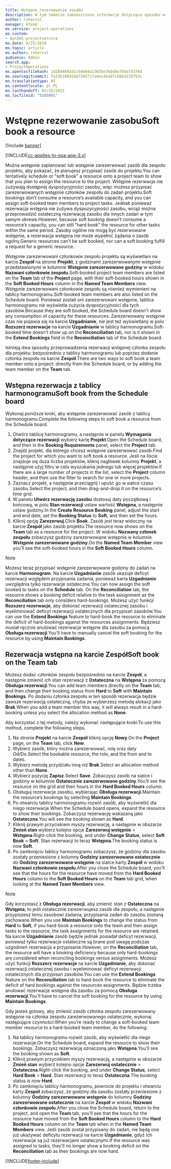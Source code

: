 ```yaml
---
title: Wstępne rezerwowanie zasobu
description: W tym temacie zamieszczono informacje dotyczące sposobu wstępnego planowania, czyli inaczej wstępnego rezerwowania, członków zespołu projektu.
author: ruhercul
manager: kfend
ms.service: project-operations
ms.custom:
- dyn365-projectservice
ms.date: 9/25/2019
ms.topic: article
ms.author: ruhercul
audience: Admin
search.app:
- ProjectOperations
ms.openlocfilehash: 1d2044692d1c6d694a1365be76dd8e7ddafd376d
ms.sourcegitcommit: fa32b1893286f20271fa4ec4be8fc68bd135f53c
ms.translationtype: HT
ms.contentlocale: pl-PL
ms.lasthandoff: 02/15/2021
ms.locfileid: "5285991"
---
```

# <a name="soft-book-a-resource"></a><span data-ttu-id="9c6d6-103">Wstępne rezerwowanie zasobu</span><span class="sxs-lookup"><span data-stu-id="9c6d6-103">Soft book a resource</span></span>

[!include [banner](../includes/psa-now-project-operations.md)]

[!INCLUDE[cc-applies-to-psa-app-3.x](../includes/cc-applies-to-psa-app-3x.md)]

<span data-ttu-id="9c6d6-104">Można wstępnie zaplanować lub wstępnie zarezerwować zasób dla zespołu projektu, aby pokazać, że planujesz przypisać zasób do projektu.</span><span class="sxs-lookup"><span data-stu-id="9c6d6-104">You can tentatively schedule or "soft book" a resource onto a project team to show that you plan to assign the resource to the project.</span></span> <span data-ttu-id="9c6d6-105">Wstępne rezerwacje nie zużywają dostępnej dyspozycyjności zasobu, więc możesz przypisać zarezerwowanych wstępnie członków zespołu do zadań projektu.</span><span class="sxs-lookup"><span data-stu-id="9c6d6-105">Soft bookings don’t consume a resource’s available capacity, and you can assign soft-booked team members to project tasks.</span></span> <span data-ttu-id="9c6d6-106">Jednak ponieważ rezerwacja wstępna nie zużywa dyspozycyjności zasobu, wciąż można przeprowadzić ostateczną rezerwację zasobu dla innych zadań w tym samym okresie.</span><span class="sxs-lookup"><span data-stu-id="9c6d6-106">However, because soft booking doesn’t consume a resource’s capacity, you can still "hard book" the resource for other tasks within the same period.</span></span> <span data-ttu-id="9c6d6-107">Zasoby ogólne nie mogą być rezerwowane wstępnie, a rezerwacja wstępna nie może wypełnić żądania o zasób ogólny.</span><span class="sxs-lookup"><span data-stu-id="9c6d6-107">Generic resources can’t be soft booked, nor can a soft booking fulfill a request for a generic resource.</span></span>

<span data-ttu-id="9c6d6-108">Wstępnie zarezerwowani członkowie zespołu projektu są wyświetlani na karcie **Zespół** na stronie **Projekt**, z godzinami zarezerwowanymi wstępnie przedstawionymi w kolumnie **Wstępnie zarezerwowane godziny** w widoku **Nazwani członkowie zespołu**.</span><span class="sxs-lookup"><span data-stu-id="9c6d6-108">Soft-booked project team members are listed on the **Team** tab of the **Project** page, with their soft-booked hours shown in the **Soft Booked Hours** column in the **Named Team Members** view.</span></span> <span data-ttu-id="9c6d6-109">Wstępnie zarezerwowani członkowie zespołu są również wymienieni na tablicy harmonogramu.</span><span class="sxs-lookup"><span data-stu-id="9c6d6-109">Soft-booked team members are also listed on the Schedule board.</span></span> <span data-ttu-id="9c6d6-110">Ponieważ zostali oni zarezerwowani wstępnie, tablica harmonogramu nie wyświetla zużycia dyspozycyjności dla tych zasobów.</span><span class="sxs-lookup"><span data-stu-id="9c6d6-110">Because they are soft booked, the Schedule board doesn't show any consumption of capacity for these resources.</span></span> <span data-ttu-id="9c6d6-111">Zarezerwowany wstępnie czas nie pojawia się na karcie **Uzgadnianie**, nie jest też wyświetlany w polu **Rozszerz rezerwacje** na karcie **Uzgadnianie** w tablicy harmonogramu.</span><span class="sxs-lookup"><span data-stu-id="9c6d6-111">Soft-booked time doesn’t show up on the **Reconciliation** tab, nor is it shown in the **Extend Bookings** field in the **Reconciliation** tab of the Schedule board.</span></span> 

<span data-ttu-id="9c6d6-112">Istnieją dwa sposoby przeprowadzenia rezerwacji wstępnej członka zespołu dla projektu: bezpośrednio z tablicy harmonogramu lub poprzez dodanie członka zespołu na karcie **Zespół**.</span><span class="sxs-lookup"><span data-stu-id="9c6d6-112">There are two ways to soft book a team member onto a project: directly from the Schedule board, or by adding the team member on the **Team** tab.</span></span> 

## <a name="soft-book-from-the-schedule-board"></a><span data-ttu-id="9c6d6-113">Wstępna rezerwacja z tablicy harmonogramu</span><span class="sxs-lookup"><span data-stu-id="9c6d6-113">Soft book from the Schedule board</span></span>
<span data-ttu-id="9c6d6-114">Wykonaj poniższe kroki, aby wstępnie zarezerwować zasób z tablicy harmonogramu.</span><span class="sxs-lookup"><span data-stu-id="9c6d6-114">Complete the following steps to soft book a resource from the Schedule board.</span></span> 

1. <span data-ttu-id="9c6d6-115">Otwórz tablicę harmonogramu, a następnie w panelu **Wymagania dotyczące rezerwacji** wybierz kartę **Projekt**.</span><span class="sxs-lookup"><span data-stu-id="9c6d6-115">Open the Schedule board, and then in the **Booking Requirements** panel, select the **Project** tab.</span></span>
2. <span data-ttu-id="9c6d6-116">Znajdź projekt, dla którego chcesz wstępnie zarezerwować zasób.</span><span class="sxs-lookup"><span data-stu-id="9c6d6-116">Find the project for which you want to soft book a resource.</span></span> <span data-ttu-id="9c6d6-117">Jeśli na liście znajduje się duża liczba projektów, kliknij nagłówek kolumny **Projekt**, a następnie użyj filtru w celu wyszukania jednego lub więcej projektów.</span><span class="sxs-lookup"><span data-stu-id="9c6d6-117">If there are a large number of projects in the list, select the **Project** column header, and then use the filter to search for one or more projects.</span></span>
3. <span data-ttu-id="9c6d6-118">Zaznacz projekt, a następnie przeciągnij i upuść go w siatce czasu zasobu.</span><span class="sxs-lookup"><span data-stu-id="9c6d6-118">Select the project, and then drag-and-drop it on the resource’s time grid.</span></span>
5. <span data-ttu-id="9c6d6-119">W panelu **Utwórz rezerwację zasobu** dostosuj daty początkową i końcową, w polu **Stan rezerwacji** ustaw wartość **Wstępna**, a następnie ustaw godziny.</span><span class="sxs-lookup"><span data-stu-id="9c6d6-119">In the **Create Resource Booking** panel, adjust the start and end date, set the **Booking Status** to **Soft**, and then set the hours.</span></span> 
6. <span data-ttu-id="9c6d6-120">Kliknij opcję **Zarezerwuj**.</span><span class="sxs-lookup"><span data-stu-id="9c6d6-120">Click **Book**.</span></span> <span data-ttu-id="9c6d6-121">Zasób jest teraz widoczny na karcie **Zespół** jako zasób projektu.</span><span class="sxs-lookup"><span data-stu-id="9c6d6-121">The resource now shows on the **Team** tab as a resource for the project.</span></span> <span data-ttu-id="9c6d6-122">W widoku **Nazwany członek zespołu** zobaczysz godziny zarezerwowane wstępnie w kolumnie **Wstępnie zarezerwowane godziny**.</span><span class="sxs-lookup"><span data-stu-id="9c6d6-122">On the **Named Team Member** view you’ll see the soft-booked hours in the **Soft Booked Hours** column.</span></span>

> [!NOTE]
> <span data-ttu-id="9c6d6-123">Możesz teraz przypisać wstępnie zarezerwowane godziny do zadań na karcie **Harmonogram**. Na karcie **Uzgadnianie** zasób ukazuje deficyt rezerwacji względem przypisania zadania, ponieważ karta **Uzgadnianie** uwzględnia tylko rezerwacje ostateczne.</span><span class="sxs-lookup"><span data-stu-id="9c6d6-123">You can now assign the soft booked to tasks on the **Schedule** tab. On the **Reconciliation** tab, the resource shows a booking deficit relative to the task assignment as the **Reconciliation** tab only considers hard-bookings.</span></span> <span data-ttu-id="9c6d6-124">Możesz użyć funkcji **Rozszerz rezerwacje**, aby dokonać rezerwacji ostatecznej zasobu i wyeliminować deficyt rezerwacji ostatecznych dla przypisań zasobów.</span><span class="sxs-lookup"><span data-stu-id="9c6d6-124">You can use the **Extend Bookings** feature to hard-book the resource to eliminate the deficit of hard-bookings against the resources assignments.</span></span> <span data-ttu-id="9c6d6-125">Będziesz musiał ręcznie anulować rezerwacje wstępne dla zasobu za pomocą **Obsługa rezerwacji**.</span><span class="sxs-lookup"><span data-stu-id="9c6d6-125">You’ll have to manually cancel the soft booking for the resource by using **Maintain Bookings**.</span></span>

## <a name="soft-book-on-the-team-tab"></a><span data-ttu-id="9c6d6-126">Rezerwacja wstępna na karcie Zespół</span><span class="sxs-lookup"><span data-stu-id="9c6d6-126">Soft book on the Team tab</span></span>

<span data-ttu-id="9c6d6-127">Możesz dodać członków zespołu bezpośrednio na karcie **Zespół**, a następnie zmienić ich stan rezerwacji z **Ostateczna** na **Wstępna** za pomocą **Obsługa rezerwacji**.</span><span class="sxs-lookup"><span data-stu-id="9c6d6-127">You can add team members directly on the **Team** tab, and then change their booking status from **Hard** to **Soft** with **Maintain Bookings**.</span></span> <span data-ttu-id="9c6d6-128">Po dodaniu członka zespołu w ten sposób rezerwacja będzie zawsze rezerwacją ostateczną, chyba że wybierzesz metodę alokacji jako **Brak**.</span><span class="sxs-lookup"><span data-stu-id="9c6d6-128">When you add a team member this way, it will always result in a hard-booking unless you select the allocation method as **None**.</span></span>

<span data-ttu-id="9c6d6-129">Aby korzystać z tej metody, należy wykonać następujące kroki:</span><span class="sxs-lookup"><span data-stu-id="9c6d6-129">To use this method, complete the following steps.</span></span>

1. <span data-ttu-id="9c6d6-130">Na stronie **Projekt** na karcie **Zespół** kliknij opcję **Nowy**.</span><span class="sxs-lookup"><span data-stu-id="9c6d6-130">On the **Project** page, on the **Team** tab, click **New**.</span></span>
2. <span data-ttu-id="9c6d6-131">Wybierz zasób, który można zarezerwować, rolę oraz daty Od/Do.</span><span class="sxs-lookup"><span data-stu-id="9c6d6-131">Select the bookable resource, the role, and the from and to dates.</span></span>
3. <span data-ttu-id="9c6d6-132">Wybierz metodę przydziału inną niż **Brak**.</span><span class="sxs-lookup"><span data-stu-id="9c6d6-132">Select an allocation method other than **None**.</span></span>
4. <span data-ttu-id="9c6d6-133">Wybierz pozycję **Zapisz**.</span><span class="sxs-lookup"><span data-stu-id="9c6d6-133">Select **Save**.</span></span> <span data-ttu-id="9c6d6-134">Zobaczysz zasób na siatce i godziny w kolumnie **Ostatecznie zarezerwowane godziny**.</span><span class="sxs-lookup"><span data-stu-id="9c6d6-134">You’ll see the resource on the grid and their hours in the **Hard Booked Hours** column.</span></span>
5. <span data-ttu-id="9c6d6-135">Obsługuj rezerwacje zasobu, wybierając **Obsługa rezerwacji**.</span><span class="sxs-lookup"><span data-stu-id="9c6d6-135">Maintain the resource’s bookings by selecting **Maintain Bookings**.</span></span>
6. <span data-ttu-id="9c6d6-136">Po otwarciu tablicy harmonogramu rozwiń zasób, aby wyświetlić dla niego rezerwacje.</span><span class="sxs-lookup"><span data-stu-id="9c6d6-136">When the Schedule board opens, expand the resource to show their bookings.</span></span> <span data-ttu-id="9c6d6-137">Zobaczysz rezerwację wskazaną jako **Ostateczna**.</span><span class="sxs-lookup"><span data-stu-id="9c6d6-137">You will see the booking shown as **Hard**.</span></span>
7. <span data-ttu-id="9c6d6-138">Kliknij prawym przyciskiem myszy rezerwację, a następnie w obszarze **Zmień stan** wybierz kolejno opcje **Zarezerwuj wstępnie** \> **Wstępna**.</span><span class="sxs-lookup"><span data-stu-id="9c6d6-138">Right-click the booking, and under **Change Status**, select **Soft Book** \> **Soft**.</span></span> <span data-ttu-id="9c6d6-139">Stan rezerwacji to teraz **Wstępna**.</span><span class="sxs-lookup"><span data-stu-id="9c6d6-139">The booking status is now **Soft**.</span></span>
8. <span data-ttu-id="9c6d6-140">Po zamknięciu tablicy harmonogramu zobaczysz, że godziny dla zasobu zostały przeniesione z kolumny **Godziny zarezerwowane ostatecznie** do **Godziny zarezerwowane wstępnie** na siatce karty **Zespół** w widoku **Nazwani członkowie zespołu**.</span><span class="sxs-lookup"><span data-stu-id="9c6d6-140">After you close the Schedule board, you’ll see that the hours for the resource have moved from the **Hard Booked Hours** column to the **Soft Booked Hours** on the **Team** tab grid, when looking at the **Named Team Members** view.</span></span>

> [!NOTE]
> <span data-ttu-id="9c6d6-141">Gdy korzystasz z **Obsługa rezerwacji**, aby zmienić stan z **Ostateczna** na **Wstępna**, to jeśli ostatecznie zarezerwujesz zasób dla zespołu, a następnie przypiszesz temu zasobowi zadania, przypisania zadań do zasobu zostaną zachowane.</span><span class="sxs-lookup"><span data-stu-id="9c6d6-141">When you use **Maintain Bookings** to change the status from **Hard** to **Soft**, if you hard-book a resource onto the team and then assign tasks to the resource, the task assignments for the resource are retained.</span></span> <span data-ttu-id="9c6d6-142">Na karcie **Uzgadnianie** zasób będzie jednak posiadał deficyt rezerwacji, ponieważ tylko rezerwacje ostateczne są brane pod uwagę podczas uzgodnień rezerwacja a przypisanie.</span><span class="sxs-lookup"><span data-stu-id="9c6d6-142">However, on the **Reconciliation** tab, the resource will have a booking deficiency because only hard-bookings are considered when reconciling bookings versus assignments.</span></span> <span data-ttu-id="9c6d6-143">Możesz użyć funkcji **Rozszerz rezerwacje** na karcie **Uzgadnianie**, aby dokonać rezerwacji ostatecznej zasobu i wyeliminować deficyt rezerwacji ostatecznych dla przypisań zasobów.</span><span class="sxs-lookup"><span data-stu-id="9c6d6-143">You can use the **Extend Bookings** feature on the **Reconciliation** tab to hard-book the resource to eliminate the deficit of hard bookings against the resources assignments.</span></span> <span data-ttu-id="9c6d6-144">Będzie trzeba anulować rezerwacje wstępne dla zasobu za pomocą **Obsługa rezerwacji**.</span><span class="sxs-lookup"><span data-stu-id="9c6d6-144">You’ll have to cancel the soft booking for the resource by using **Maintain Bookings**.</span></span>

<span data-ttu-id="9c6d6-145">Gdy jesteś gotowy, aby zmienić zasób członka zespołu zarezerwowany wstępnie na członka zespołu zarezerwowanego ostatecznie, wykonaj następujące czynności:</span><span class="sxs-lookup"><span data-stu-id="9c6d6-145">When you’re ready to change a soft-booked team member resource to a hard-booked team member, do the following:</span></span>

1. <span data-ttu-id="9c6d6-146">Na tablicy harmonogramu rozwiń zasób, aby wyświetlić dla niego rezerwacje.</span><span class="sxs-lookup"><span data-stu-id="9c6d6-146">On the Schedule board, expand the resource to show their bookings.</span></span> <span data-ttu-id="9c6d6-147">Zobaczysz rezerwację oznaczoną jako **Wstępna**.</span><span class="sxs-lookup"><span data-stu-id="9c6d6-147">You’ll see the booking shown as **Soft**.</span></span>
2. <span data-ttu-id="9c6d6-148">Kliknij prawym przyciskiem myszy rezerwację, a następnie w obszarze **Zmień stan** wybierz kolejno opcje **Zarezerwuj ostatecznie** \> **Ostateczna**.</span><span class="sxs-lookup"><span data-stu-id="9c6d6-148">Right-click the booking, and under **Change Status**, select **Hard Book** \> **Hard**.</span></span> <span data-ttu-id="9c6d6-149">Stan rezerwacji to teraz **Ostateczna**.</span><span class="sxs-lookup"><span data-stu-id="9c6d6-149">The booking status is now **Hard**.</span></span>
3. <span data-ttu-id="9c6d6-150">Po zamknięciu tablicy harmonogramu, powrocie do projektu i otwarciu karty **Zespół** zobaczysz, że godziny dla zasobu zostały przeniesione z kolumny **Godziny zarezerwowane wstępnie** do kolumny **Godziny zarezerwowane ostatecznie** na karcie **Zespół** w widoku **Nazwani członkowie zespołu**.</span><span class="sxs-lookup"><span data-stu-id="9c6d6-150">After you close the Schedule board, return to the project, and open the **Team** tab, you’ll see that the hours for the resource have moved from the **Soft Booked Hours** column to the **Hard Booked Hours** column on the **Team** tab when in the **Named Team Members** view.</span></span> <span data-ttu-id="9c6d6-151">Jeśli zasób został przypisany do zadań, nie będą one już ukazywać deficytu rezerwacji na karcie **Uzgadnianie**, gdyż ich rezerwacje są już rezerwacjami ostatecznymi.</span><span class="sxs-lookup"><span data-stu-id="9c6d6-151">If the resource was assigned to tasks, they’ll no longer show a booking deficit on the **Reconciliation** tab as their bookings are now hard.</span></span>



[!INCLUDE[footer-include](../includes/footer-banner.md)]